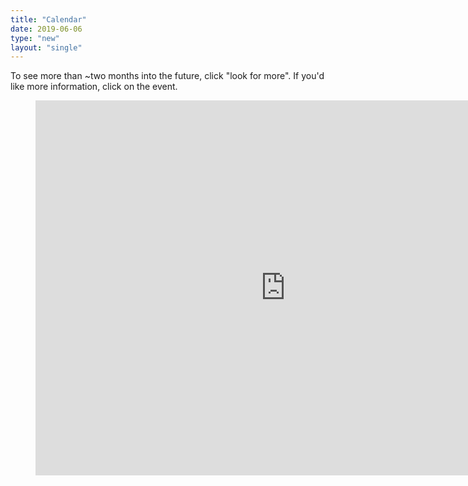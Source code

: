 ```yaml
---
title: "Calendar"
date: 2019-06-06
type: "new"
layout: "single"
---
```

To see more than ~two months into the future, click "look for more".
If you'd like more information, click on the event.
<figure class="video_container">
<iframe src="https://calendar.google.com/calendar/b/2/embed?height=600&amp;wkst=2&amp;bgcolor=%23ffffff&amp;ctz=Australia%2FSydney&amp;src=ZHB1OTRyYTNvOXJmM2Q0anZnZXM4Y2MxNGdAZ3JvdXAuY2FsZW5kYXIuZ29vZ2xlLmNvbQ&amp;color=%237CB342&amp;mode=AGENDA&amp;title=VG%20Performance&amp;showCalendars=0&amp;showTabs=0&amp;showPrint=0&amp;showNav=0" style="border-width:0" width="800" height="600" frameborder="0" scrolling="no"></iframe>
</figure>
